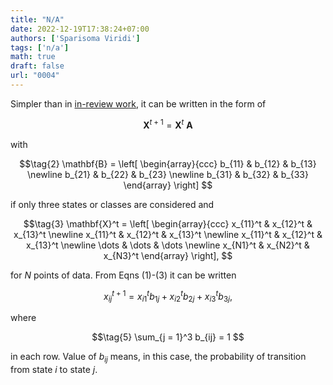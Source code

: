 ```yaml
---
title: "N/A"
date: 2022-12-19T17:38:24+07:00
authors: ['Sparisoma Viridi']
tags: ['n/a']
math: true
draft: false
url: "0004"
---
```


Simpler than in [in-review work](https://dx.doi.org/10.2139/ssrn.4246799), it can be written in the form of

$$\tag{1}
\mathbf{X}^{t + 1} = \mathbf{X}^t \ \mathbf{A}
$$

with

$$\tag{2}
\mathbf{B} = \left[
\begin{array}{ccc}
b_{11} & b_{12} & b_{13} \newline
b_{21} & b_{22} & b_{23} \newline
b_{31} & b_{32} & b_{33}
\end{array}
\right]
$$

if only three states or classes are considered and

$$\tag{3}
\mathbf{X}^t = \left[
\begin{array}{ccc}
x_{11}^t & x_{12}^t & x_{13}^t \newline
x_{11}^t & x_{12}^t & x_{13}^t \newline
x_{11}^t & x_{12}^t & x_{13}^t \newline
\dots & \dots & \dots \newline
x_{N1}^t & x_{N2}^t & x_{N3}^t
\end{array}
\right], 
$$


for $N$ points of data. From Eqns (1)-(3) it can be written

$$\tag{4}
x_{ij}^{t+1} = x_{i1}^t b_{1j} + x_{i2}^t b_{2j} + x_{i3}^t b_{3j},
$$


where

$$\tag{5}
\sum_{j = 1}^3 b_{ij} = 1
$$

in each row. Value of $b_{ij}$ means, in this case, the probability of transition from state $i$ to state $j$. 
